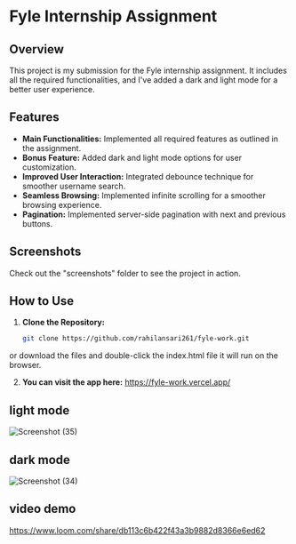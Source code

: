 # Fyle Internship Assignment

## Overview

This project is my submission for the Fyle internship assignment. It includes all the required functionalities, and I've added a dark and light mode for a better user experience.

## Features

- **Main Functionalities:** Implemented all required features as outlined in the assignment.
- **Bonus Feature:** Added dark and light mode options for user customization.
- **Improved User Interaction:** Integrated debounce technique for smoother username search.
- **Seamless Browsing:** Implemented infinite scrolling for a smoother browsing experience.
- **Pagination:** Implemented server-side pagination with next and previous buttons.

## Screenshots

Check out the "screenshots" folder to see the project in action.

## How to Use

1. **Clone the Repository:**
   ```bash
   git clone https://github.com/rahilansari261/fyle-work.git

or download the files and double-click the index.html file it will run on the browser.   

2. **You can visit the app here:** 
https://fyle-work.vercel.app/

## light mode 

![Screenshot (35)](https://github.com/rahilansari261/fyle-work/assets/12849916/5858fb71-59cc-472c-81b6-d4c215b1c652)

## dark mode 

![Screenshot (34)](https://github.com/rahilansari261/fyle-work/assets/12849916/88d3eb47-ba04-4623-bcd4-20ce1f8dc379)

## video demo 
https://www.loom.com/share/db113c6b422f43a3b9882d8366e6ed62
